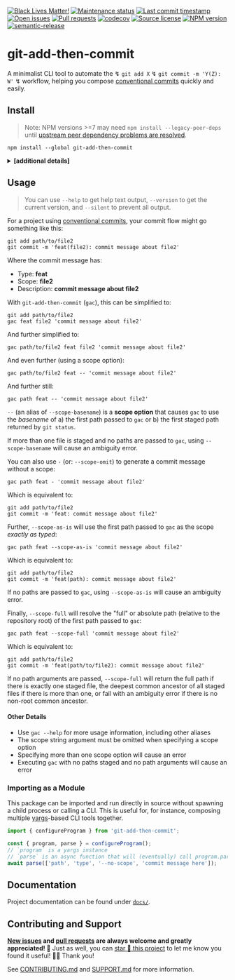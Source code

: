 <!-- prettier-ignore-start -->

<!-- badges-start -->

[![Black Lives Matter!][badge-blm]][link-blm]
[![Maintenance status][badge-maintenance]][link-repo]
[![Last commit timestamp][badge-last-commit]][link-repo]
[![Open issues][badge-issues]][link-issues]
[![Pull requests][badge-pulls]][link-pulls]
[![codecov][badge-codecov]][link-codecov]
[![Source license][badge-license]][link-license]
[![NPM version][badge-npm]][link-npm]
[![semantic-release][badge-semantic-release]][link-semantic-release]

<!-- badges-end -->

<!-- prettier-ignore-end -->

# git-add-then-commit

A minimalist CLI tool to automate the ↯ `git add X` ↯ `git commit -m 'Y(Z): W'`
↯ workflow, helping you compose [conventional commits][10] quickly and easily.

## Install

> Note: NPM versions >=7 may need `npm install --legacy-peer-deps` until
> [upstream peer dependency problems are resolved][npm-v7-bc].

```shell
npm install --global git-add-then-commit
```

<details><summary><strong>[additional details]</strong></summary>

> Note: **you probably don't need to read through this!** This information is
> primarily useful for those attempting to bundle this package or for people who
> have an opinion on ESM versus CJS.

This is a [dual CJS2/ES module][dual-module] package. That means this package
exposes both CJS2 and ESM entry points.

Loading this package via `require(...)` will cause Node and Webpack to use the
[CJS2 bundle][cjs2] entry point, disable [tree shaking][tree-shaking] in Webpack
4, and lead to larger bundles in Webpack 5. Alternatively, loading this package
via `import { ... } from ...` or `import(...)` will cause Node to use the ESM
entry point in [versions that support it][node-esm-support], as will Webpack.
Using the `import` syntax is the modern, preferred choice.

For backwards compatibility with Webpack 4 and Node versions < 14,
\[`package.json`]\[package-json] retains the [`module`][module-key] key, which
points to the ESM entry point, and the [`main`][exports-main-key] key, which
points to the CJS2 entry point explicitly (using the .js file extension). For
Webpack 5 and Node versions >= 14, \[`package.json`]\[package-json] includes the
[`exports`][exports-main-key] key, which points to both entry points explicitly.

Though \[`package.json`]\[package-json] includes
[`{ "type": "commonjs"}`][local-pkg], note that the ESM entry points are ES
module (`.mjs`) files. \[`package.json`]\[package-json] also includes the
[`sideEffects`][side-effects-key] key, which is `false` for [optimal tree
shaking][tree-shaking], and the `types` key, which points to a TypeScript
declarations file.

Additionally, this package does not maintain shared state and so does not
exhibit the [dual package hazard][hazard].

</details>

## Usage

> You can use `--help` to get help text output, `--version` to get the current
> version, and `--silent` to prevent all output.

For a project using [conventional commits][10], your commit flow might go
something like this:

```shell
git add path/to/file2
git commit -m 'feat(file2): commit message about file2'
```

Where the commit message has:

- Type: **feat**
- Scope: **file2**
- Description: **commit message about file2**

With `git-add-then-commit` (`gac`), this can be simplified to:

```shell
git add path/to/file2
gac feat file2 'commit message about file2'
```

And further simplified to:

```shell
gac path/to/file2 feat file2 'commit message about file2'
```

And even further (using a scope option):

```shell
gac path/to/file2 feat -- 'commit message about file2'
```

And further still:

```shell
gac path feat -- 'commit message about file2'
```

`--` (an alias of `--scope-basename`) is a **scope option** that causes `gac` to
use the _basename_ of a) the first path passed to `gac` or b) the first staged
path returned by `git status`.

If more than one file is staged and no paths are passed to `gac`, using
`--scope-basename` will cause an ambiguity error.

You can also use `-` (or: `--scope-omit`) to generate a commit message without a
scope:

```shell
gac path feat - 'commit message about file2'
```

Which is equivalent to:

```shell
git add path/to/file2
git commit -m 'feat: commit message about file2'
```

Further, `--scope-as-is` will use the first path passed to `gac` as the scope
_exactly as typed_:

```shell
gac path feat --scope-as-is 'commit message about file2'
```

Which is equivalent to:

```shell
git add path/to/file2
git commit -m 'feat(path): commit message about file2'
```

If no paths are passed to `gac`, using `--scope-as-is` will cause an ambiguity
error.

Finally, `--scope-full` will resolve the "full" or absolute path (relative to
the repository root) of the first path passed to `gac`:

```shell
gac path feat --scope-full 'commit message about file2'
```

Which is equivalent to:

```shell
git add path/to/file2
git commit -m 'feat(path/to/file2): commit message about file2'
```

If no path arguments are passed, `--scope-full` will return the full path if
there is exactly one staged file, the deepest common ancestor of all staged
files if there is more than one, or fail with an ambiguity error if there is no
non-root common ancestor.

#### Other Details

- Use `gac --help` for more usage information, including other aliases
- The scope string argument must be omitted when specifying a scope option
- Specifying more than one scope option will cause an error
- Executing `gac` with no paths staged and no path arguments will cause an error

### Importing as a Module

This package can be imported and run directly in source without spawning a child
process or calling a CLI. This is useful for, for instance, composing multiple
[yargs][1]-based CLI tools together.

```typescript
import { configureProgram } from 'git-add-then-commit';

const { program, parse } = configureProgram();
// `program` is a yargs instance
// `parse` is an async function that will (eventually) call program.parse(...)
await parse(['path', 'type', '--no-scope', 'commit message here']);
```

## Documentation

Project documentation can be found under [`docs/`][docs].

## Contributing and Support

**[New issues][choose-new-issue] and [pull requests][pr-compare] are always
welcome and greatly appreciated! 🤩** Just as well, you can [star 🌟 this
project][link-repo] to let me know you found it useful! ✊🏿 Thank you!

See [CONTRIBUTING.md][contributing] and [SUPPORT.md][support] for more
information.

[badge-blm]: https://api.ergodark.com/badges/blm 'Join the movement!'
[link-blm]: https://secure.actblue.com/donate/ms_blm_homepage_2019
[badge-maintenance]:
  https://img.shields.io/maintenance/active/2021
  'Is this package maintained?'
[link-repo]: https://github.com/xunnamius/git-add-then-commit
[badge-last-commit]:
  https://img.shields.io/github/last-commit/xunnamius/git-add-then-commit
  'When was the last commit to the official repo?'
[badge-issues]:
  https://isitmaintained.com/badge/open/Xunnamius/git-add-then-commit.svg
  'Number of known issues with this package'
[link-issues]: https://github.com/Xunnamius/git-add-then-commit/issues?q=
[badge-pulls]:
  https://img.shields.io/github/issues-pr/xunnamius/git-add-then-commit
  'Number of open pull requests'
[link-pulls]: https://github.com/xunnamius/git-add-then-commit/pulls
[badge-codecov]:
  https://codecov.io/gh/Xunnamius/git-add-then-commit/branch/main/graph/badge.svg?token=HWRIOBAAPW
  'Is this package well-tested?'
[link-codecov]: https://codecov.io/gh/Xunnamius/git-add-then-commit
[badge-license]:
  https://img.shields.io/npm/l/git-add-then-commit
  "This package's source license"
[link-license]:
  https://github.com/Xunnamius/git-add-then-commit/blob/main/LICENSE
[badge-npm]:
  https://api.ergodark.com/badges/npm-pkg-version/git-add-then-commit
  'Install this package using npm or yarn!'
[link-npm]: https://www.npmjs.com/package/git-add-then-commit
[badge-semantic-release]:
  https://img.shields.io/badge/%20%20%F0%9F%93%A6%F0%9F%9A%80-semantic--release-e10079.svg
  'This repo practices continuous integration and deployment!'
[link-semantic-release]: https://github.com/semantic-release/semantic-release
[docs]: docs
[choose-new-issue]:
  https://github.com/Xunnamius/git-add-then-commit/issues/new/choose
[pr-compare]: https://github.com/Xunnamius/git-add-then-commit/compare
[contributing]: CONTRIBUTING.md
[support]: .github/SUPPORT.md
[cjs2]: https://webpack.js.org/configuration/output/#module-definition-systems
[dual-module]:
  https://github.com/nodejs/node/blob/8d8e06a345043bec787e904edc9a2f5c5e9c275f/doc/api/packages.md#dual-commonjses-module-packages
[exports-main-key]:
  https://github.com/nodejs/node/blob/8d8e06a345043bec787e904edc9a2f5c5e9c275f/doc/api/packages.md#package-entry-points
[hazard]:
  https://github.com/nodejs/node/blob/8d8e06a345043bec787e904edc9a2f5c5e9c275f/doc/api/packages.md#dual-package-hazard
[local-pkg]:
  https://github.com/nodejs/node/blob/8d8e06a345043bec787e904edc9a2f5c5e9c275f/doc/api/packages.md#type
[module-key]: https://webpack.js.org/guides/author-libraries/#final-steps
[node-esm-support]:
  https://medium.com/%40nodejs/node-js-version-14-available-now-8170d384567e#2368
[side-effects-key]:
  https://webpack.js.org/guides/tree-shaking/#mark-the-file-as-side-effect-free
[tree-shaking]: https://webpack.js.org/guides/tree-shaking
[npm-v7-bc]:
  https://github.blog/2020-10-13-presenting-v7-0-0-of-the-npm-cli/#user-content-breaking-changes
[10]: https://conventionalcommits.org
[1]: https://github.com/yargs/yargs
